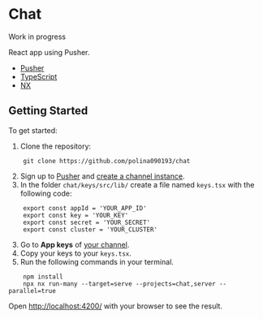 # Chat
Work in progress

React app using Pusher.

- [Pusher](https://pusher.com)
- [TypeScript](https://www.typescriptlang.org/)
- [NX](https://nx.dev/)

## Getting Started

To get started:
1. Clone the repository:
```
    git clone https://github.com/polina090193/chat
```
2. Sign up to [Pusher](https://pusher.com) and [create a channel instance](https://dashboard.pusher.com/).
4. In the folder `chat/keys/src/lib/` create a file named `keys.tsx` with the following code:
```
    export const appId = 'YOUR_APP_ID'
    export const key = 'YOUR_KEY'
    export const secret = 'YOUR_SECRET'
    export const cluster = 'YOUR_CLUSTER'
```
3. Go to **App keys** of [your channel](https://dashboard.pusher.com/).
4. Copy your keys to your `keys.tsx`.
5. Run the following commands in your terminal.
```
    npm install
    npx nx run-many --target=serve --projects=chat,server --parallel=true
```
Open [http://localhost:4200/](http://localhost:4200/) with your browser to see the result.
